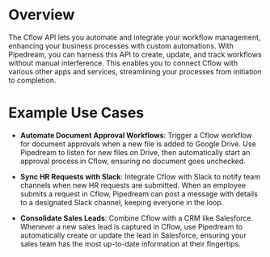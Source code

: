 # Overview

The Cflow API lets you automate and integrate your workflow management, enhancing your business processes with custom automations. With Pipedream, you can harness this API to create, update, and track workflows without manual interference. This enables you to connect Cflow with various other apps and services, streamlining your processes from initiation to completion.

# Example Use Cases

- **Automate Document Approval Workflows**: Trigger a Cflow workflow for document approvals when a new file is added to Google Drive. Use Pipedream to listen for new files on Drive, then automatically start an approval process in Cflow, ensuring no document goes unchecked.

- **Sync HR Requests with Slack**: Integrate Cflow with Slack to notify team channels when new HR requests are submitted. When an employee submits a request in Cflow, Pipedream can post a message with details to a designated Slack channel, keeping everyone in the loop.

- **Consolidate Sales Leads**: Combine Cflow with a CRM like Salesforce. Whenever a new sales lead is captured in Cflow, use Pipedream to automatically create or update the lead in Salesforce, ensuring your sales team has the most up-to-date information at their fingertips.
